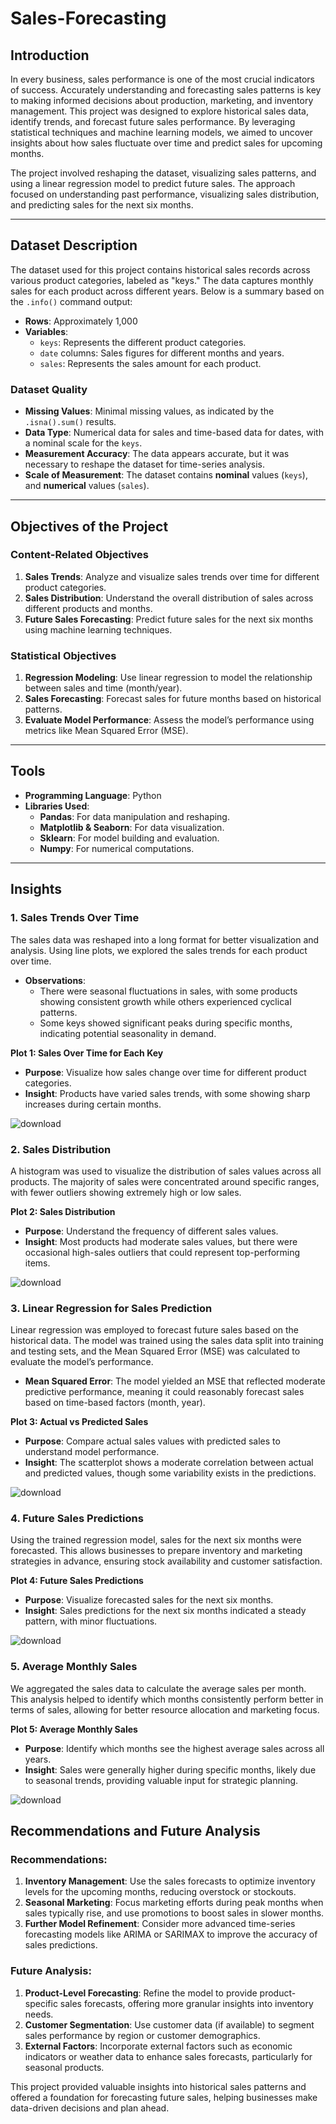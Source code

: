 # Sales-Forecasting
## Introduction

In every business, sales performance is one of the most crucial indicators of success. Accurately understanding and forecasting sales patterns is key to making informed decisions about production, marketing, and inventory management. This project was designed to explore historical sales data, identify trends, and forecast future sales performance. By leveraging statistical techniques and machine learning models, we aimed to uncover insights about how sales fluctuate over time and predict sales for upcoming months.

The project involved reshaping the dataset, visualizing sales patterns, and using a linear regression model to predict future sales. The approach focused on understanding past performance, visualizing sales distribution, and predicting sales for the next six months.

---

## Dataset Description

The dataset used for this project contains historical sales records across various product categories, labeled as "keys." The data captures monthly sales for each product across different years. Below is a summary based on the `.info()` command output:

- **Rows**: Approximately 1,000
- **Variables**:
  - `keys`: Represents the different product categories.
  - `date` columns: Sales figures for different months and years.
  - `sales`: Represents the sales amount for each product.

### Dataset Quality

- **Missing Values**: Minimal missing values, as indicated by the `.isna().sum()` results.
- **Data Type**: Numerical data for sales and time-based data for dates, with a nominal scale for the `keys`.
- **Measurement Accuracy**: The data appears accurate, but it was necessary to reshape the dataset for time-series analysis.
- **Scale of Measurement**: The dataset contains **nominal** values (`keys`), and **numerical** values (`sales`).

---

## Objectives of the Project

### Content-Related Objectives
1. **Sales Trends**: Analyze and visualize sales trends over time for different product categories.
2. **Sales Distribution**: Understand the overall distribution of sales across different products and months.
3. **Future Sales Forecasting**: Predict future sales for the next six months using machine learning techniques.

### Statistical Objectives
1. **Regression Modeling**: Use linear regression to model the relationship between sales and time (month/year).
2. **Sales Forecasting**: Forecast sales for future months based on historical patterns.
3. **Evaluate Model Performance**: Assess the model’s performance using metrics like Mean Squared Error (MSE).

---

## Tools

- **Programming Language**: Python
- **Libraries Used**:
  - **Pandas**: For data manipulation and reshaping.
  - **Matplotlib & Seaborn**: For data visualization.
  - **Sklearn**: For model building and evaluation.
  - **Numpy**: For numerical computations.
  
---

## Insights

### 1. **Sales Trends Over Time**
The sales data was reshaped into a long format for better visualization and analysis. Using line plots, we explored the sales trends for each product over time. 
- **Observations**:
  - There were seasonal fluctuations in sales, with some products showing consistent growth while others experienced cyclical patterns.
  - Some keys showed significant peaks during specific months, indicating potential seasonality in demand.
  
**Plot 1: Sales Over Time for Each Key**
- **Purpose**: Visualize how sales change over time for different product categories.
- **Insight**: Products have varied sales trends, with some showing sharp increases during certain months.

![download](https://github.com/user-attachments/assets/372549c2-c8ba-458f-8de1-6b6e2cdcddb1)

### 2. **Sales Distribution**
A histogram was used to visualize the distribution of sales values across all products. The majority of sales were concentrated around specific ranges, with fewer outliers showing extremely high or low sales.
  
**Plot 2: Sales Distribution**
- **Purpose**: Understand the frequency of different sales values.
- **Insight**: Most products had moderate sales values, but there were occasional high-sales outliers that could represent top-performing items.

![download](https://github.com/user-attachments/assets/29c3bc1f-326d-4110-8e46-00f8f7b6a4d7)

### 3. **Linear Regression for Sales Prediction**
Linear regression was employed to forecast future sales based on the historical data. The model was trained using the sales data split into training and testing sets, and the Mean Squared Error (MSE) was calculated to evaluate the model’s performance.
  
- **Mean Squared Error**: The model yielded an MSE that reflected moderate predictive performance, meaning it could reasonably forecast sales based on time-based factors (month, year).
  
**Plot 3: Actual vs Predicted Sales**
- **Purpose**: Compare actual sales values with predicted sales to understand model performance.
- **Insight**: The scatterplot shows a moderate correlation between actual and predicted values, though some variability exists in the predictions.

![download](https://github.com/user-attachments/assets/0319f9b3-4a28-4a0f-a805-abaec5abf8c9)

### 4. **Future Sales Predictions**
Using the trained regression model, sales for the next six months were forecasted. This allows businesses to prepare inventory and marketing strategies in advance, ensuring stock availability and customer satisfaction.

**Plot 4: Future Sales Predictions**
- **Purpose**: Visualize forecasted sales for the next six months.
- **Insight**: Sales predictions for the next six months indicated a steady pattern, with minor fluctuations.

![download](https://github.com/user-attachments/assets/49930889-a0e6-459a-905f-9daf0424f888)

### 5. **Average Monthly Sales**
We aggregated the sales data to calculate the average sales per month. This analysis helped to identify which months consistently perform better in terms of sales, allowing for better resource allocation and marketing focus.
  
**Plot 5: Average Monthly Sales**
- **Purpose**: Identify which months see the highest average sales across all years.
- **Insight**: Sales were generally higher during specific months, likely due to seasonal trends, providing valuable input for strategic planning.

![download](https://github.com/user-attachments/assets/4ee73dfd-fbb9-462c-acd4-06216c7348d8)



## Recommendations and Future Analysis

### Recommendations:
1. **Inventory Management**: Use the sales forecasts to optimize inventory levels for the upcoming months, reducing overstock or stockouts.
2. **Seasonal Marketing**: Focus marketing efforts during peak months when sales typically rise, and use promotions to boost sales in slower months.
3. **Further Model Refinement**: Consider more advanced time-series forecasting models like ARIMA or SARIMAX to improve the accuracy of sales predictions.

### Future Analysis:
1. **Product-Level Forecasting**: Refine the model to provide product-specific sales forecasts, offering more granular insights into inventory needs.
2. **Customer Segmentation**: Use customer data (if available) to segment sales performance by region or customer demographics.
3. **External Factors**: Incorporate external factors such as economic indicators or weather data to enhance sales forecasts, particularly for seasonal products. 

This project provided valuable insights into historical sales patterns and offered a foundation for forecasting future sales, helping businesses make data-driven decisions and plan ahead.
